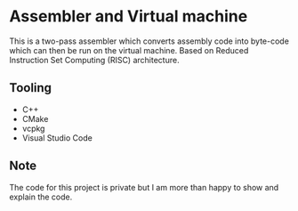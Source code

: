 # Assembler and Virtual machine
This is a two-pass assembler which converts assembly code into byte-code which can then be run on the virtual machine. Based on Reduced Instruction Set Computing (RISC) architecture.

## Tooling
- C++
- CMake
- vcpkg
- Visual Studio Code

## Note
The code for this project is private but I am more than happy to show and explain the code.
